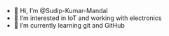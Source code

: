 - 👋 Hi, I’m @Sudip-Kumar-Mandal
- 👀 I’m interested in IoT and working with electronics
- 🌱 I’m currently learning git and GitHub

<!---
Sudip-Kumar-Mandal/Sudip-Kumar-Mandal is a ✨ special ✨ repository because its `README.md` (this file) appears on your GitHub profile.
You can click the Preview link to take a look at your changes.
--->
